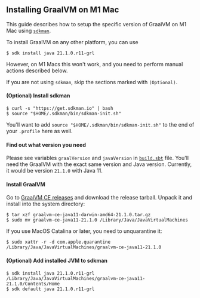 ## Installing GraalVM on M1 Mac

This guide describes how to setup the specific version of GraalVM on M1 Mac
using [`sdkman`](https://sdkman.io/).

To install GraalVM on any other platform, you can use

```
$ sdk install java 21.1.0.r11-grl
```

However, on M1 Macs this won't work, and you need to perform manual actions
described below.

If you are not using `sdkman`, skip the sections marked with `(Optional)`.

#### (Optional) Install sdkman

```
$ curl -s "https://get.sdkman.io" | bash
$ source "$HOME/.sdkman/bin/sdkman-init.sh"
```

You'll want to add `source "$HOME/.sdkman/bin/sdkman-init.sh"` to the end of
your `.profile` here as well.

#### Find out what version you need

Please see variables `graalVersion` and `javaVersion` in
[`build.sbt`](../build.sbt) file. You'll need the GraalVM with the exact same
version and Java version. Currently, it would be version `21.1.0` with Java 11.

#### Install GraalVM

Go to [GraalVM CE releases](https://github.com/graalvm/graalvm-ce-builds) and download the release
tarball. Unpack it and install into the system directory:

```
$ tar xzf graalvm-ce-java11-darwin-amd64-21.1.0.tar.gz
$ sudo mv graalvm-ce-java11-21.1.0 /Library/Java/JavaVirtualMachines
```

If you use MacOS Catalina or later, you need to unquarantine it:

```
$ sudo xattr -r -d com.apple.quarantine /Library/Java/JavaVirtualMachines/graalvm-ce-java11-21.1.0
```

#### (Optional) Add installed JVM to sdkman

```
$ sdk install java 21.1.0.r11-grl /Library/Java/JavaVirtualMachines/graalvm-ce-java11-21.1.0/Contents/Home
$ sdk default java 21.1.0.r11-grl
```
